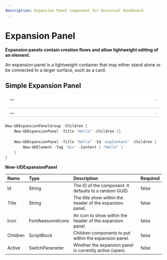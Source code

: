 ```yaml
---
description: Expansion Panel component for Universal Dashboard
---
```


# Expansion Panel

**Expansion panels contain creation flows and allow lightweight editing of an element.**

An expansion panel is a lightweight container that may either stand alone or be connected to a larger surface, such as a card.

## Simple Expansion Panel

![](../../../.gitbook/assets/image%20%2878%29.png)

```PowerShell
New-UDExpansionPanelGroup -Children {
    New-UDExpansionPanel -Title "Hello" -Children {}

    New-UDExpansionPanel -Title "Hello" -Id 'expContent' -Children {
        New-UDElement -Tag 'div' -Content { "Hello" }
    }
}
```



**New-UDExpansionPanel**

| Name | Type | Description | Required |
| :--- | :--- | :--- | :--- |
| Id | String | The ID of the component. It defaults to a random GUID. | false |
| Title | String | The title show within the header of the expansion panel. | false |
| Icon | FontAwesomeIcons | An icon to show within the header of the expansion panel. | false |
| Children | ScriptBlock | Children components to put within the expansion panel. | false |
| Active | SwitchParameter | Whether the expansion panel is currently active \(open\). | false |

